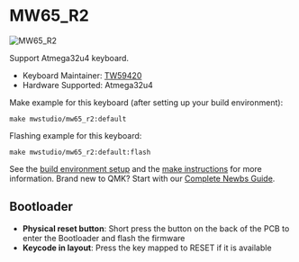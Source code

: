 # MW65_R2

![MW65_R2](https://i.imgur.com/QzECiuJh.jpg)

Support Atmega32u4 keyboard.

* Keyboard Maintainer: [TW59420](https://github.com/TW59420)
* Hardware Supported: Atmega32u4

Make example for this keyboard (after setting up your build environment):

    make mwstudio/mw65_r2:default 

Flashing example for this keyboard:

    make mwstudio/mw65_r2:default:flash

See the [build environment setup](https://docs.qmk.fm/#/getting_started_build_tools) and the [make instructions](https://docs.qmk.fm/#/getting_started_make_guide) for more information. Brand new to QMK? Start with our [Complete Newbs Guide](https://docs.qmk.fm/#/newbs).

## Bootloader
* **Physical reset button**: Short press the button on the back of the PCB to enter the Bootloader and flash the firmware
* **Keycode in layout**: Press the key mapped to RESET if it is available
